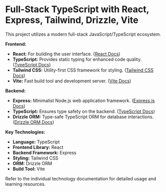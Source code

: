 # Full-Stack TypeScript with React, Express, Tailwind, Drizzle, Vite

This project utilizes a modern full-stack JavaScript/TypeScript ecosystem.

**Frontend:**
* **React:** For building the user interface. ([React Docs](https://react.dev/))
* **TypeScript:** Provides static typing for enhanced code quality. ([TypeScript Docs](https://www.typescriptlang.org/docs/))
* **Tailwind CSS:** Utility-first CSS framework for styling. ([Tailwind CSS Docs](https://tailwindcss.com/docs))
* **Vite:** Fast build tool and development server. ([Vite Docs](https://vitejs.dev/))

**Backend:**
* **Express:** Minimalist Node.js web application framework. ([Express.js Docs](https://expressjs.com/))
* **TypeScript:** Ensures type safety on the backend. ([TypeScript Docs](https://www.typescriptlang.org/docs/))
* **Drizzle ORM:** Type-safe TypeScript ORM for database interactions. ([Drizzle ORM Docs](https://orm.drizzle.team/docs))

**Key Technologies:**

* **Language:** TypeScript
* **Frontend Library:** React
* **Backend Framework:** Express
* **Styling:** Tailwind CSS
* **ORM:** Drizzle ORM
* **Build Tool:** Vite

Refer to the individual technology documentation for detailed usage and learning resources.
